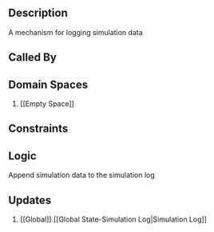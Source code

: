 ## Description

A mechanism for logging simulation data
## Called By
## Domain Spaces
1. [[Empty Space]]
## Constraints
## Logic
Append simulation data to the simulation log

## Updates

1. [[Global]].[[Global State-Simulation Log|Simulation Log]]
